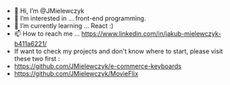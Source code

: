 - 👋 Hi, I’m @JMielewczyk
- 👀 I’m interested in ... front-end programming.
- 🌱 I’m currently learning ... React :)
- 📫 How to reach me ... https://www.linkedin.com/in/jakub-mielewczyk-b411a6221/
- If want to check my projects and don't know where to start, please visit these two first :
- https://github.com/JMielewczyk/e-commerce-keyboards
- https://github.com/JMielewczyk/MovieFlix

<!---
JMielewczyk/JMielewczyk is a ✨ special ✨ repository because its `README.md` (this file) appears on your GitHub profile.
You can click the Preview link to take a look at your changes.
--->
